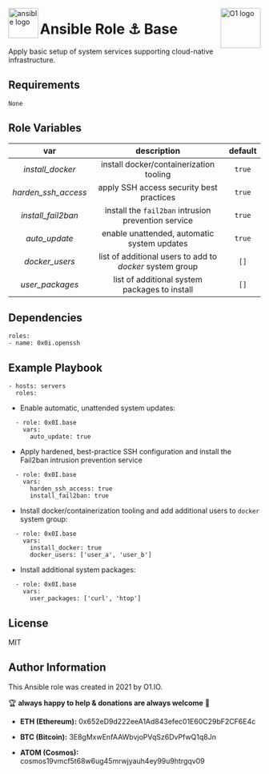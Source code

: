 <p><img src="https://code.benco.io/icon-collection/logos/ansible.svg" alt="ansible logo" title="ansible" align="left" height="60" /></p>
<p><img src="https://avatars.githubusercontent.com/u/49376577?v=4" alt="O1 logo" title="O1" align="right" height="80" /></p>

Ansible Role :anchor: Base
=========

Apply basic setup of system services supporting cloud-native infrastructure.

Requirements
------------

`None`

Role Variables
--------------

| var | description | default |
| :---: | :---: | :---: |
| *install_docker* | install docker/containerization tooling | `true` |
| *harden_ssh_access* | apply SSH access security best practices | `true` |
| *install_fail2ban* | install the `fail2ban` intrusion prevention service | `true` |
| *auto_update* | enable unattended, automatic system updates | `true` |
| *docker_users* | list of additional users to add to *docker* system group | `[]` |
| *user_packages* | list of additional system packages to install | `[]` |

Dependencies
------------
```
roles:
- name: 0x0i.openssh
```
Example Playbook
----------------
```
- hosts: servers
  roles:
```

* Enable automatic, unattended system updates:
```
  - role: 0x0I.base
    vars:
      auto_update: true
```

* Apply hardened, best-practice SSH configuration and install the Fail2ban intrusion prevention service
```
  - role: 0x0I.base
    vars:
      harden_ssh_access: true
      install_fail2ban: true
```

* Install docker/containerization tooling and add additional users to `docker` system group:
```
  - role: 0x0I.base
    vars:
      install_docker: true
      docker_users: ['user_a', 'user_b']
```

* Install additional system packages:
```
  - role: 0x0I.base
    vars:
      user_packages: ['curl', 'htop']
```

License
-------

MIT

Author Information
------------------

This Ansible role was created in 2021 by O1.IO.

🏆 **always happy to help & donations are always welcome** 💸

* **ETH (Ethereum):** 0x652eD9d222eeA1Ad843efec01E60C29bF2CF6E4c

* **BTC (Bitcoin):** 3E8gMxwEnfAAWbvjoPVqSz6DvPfwQ1q8Jn

* **ATOM (Cosmos):** cosmos19vmcf5t68w6ug45mrwjyauh4ey99u9htrgqv09
